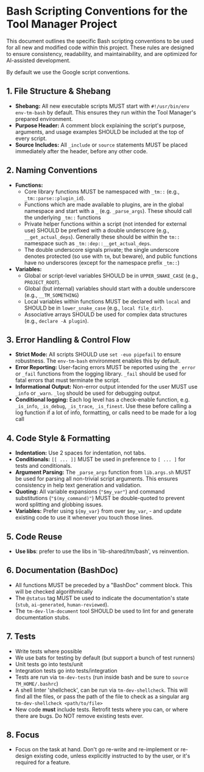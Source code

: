 # Bash Scripting Conventions for the Tool Manager Project

This document outlines the specific Bash scripting conventions to be used for all new and modified code within this project. These rules are designed to ensure consistency, readability, and maintainability, and are optimized for AI-assisted development.

By default we use the Google script conventions.

## 1. File Structure & Shebang
- **Shebang:** All new executable scripts MUST start with `#!/usr/bin/env env-tm-bash` by default. This ensures they run within the Tool Manager's prepared environment.
- **Purpose Header:** A comment block explaining the script's purpose, arguments, and usage examples SHOULD be included at the top of every script.
- **Source Includes:** All `_include` or `source` statements MUST be placed immediately after the header, before any other code.

## 2. Naming Conventions
- **Functions:**
    - Core library functions MUST be namespaced with `_tm::` (e.g., `_tm::parse::plugin_id`).
    - Functions which are made available to plugins, are in the global namespace and start with a `_` (e.g. `_parse_args`). These should call the underlying `_tm::` functions
    - Private helper functions within a script (not intended for external use) SHOULD be prefixed with a double underscore (e.g., `__get_actual_deps`). Generally these should be within the `tm::` namespace such as `_tm::dep::__get_actual_deps`. 
    - The double underscore signals private; the single underscore denotes protected (so use with `tm`, but beware), and public functions have no underscores (except for the namespace prefix `_tm::`)
- **Variables:**
    - Global or script-level variables SHOULD be in `UPPER_SNAKE_CASE` (e.g., `PROJECT_ROOT`).
    - Global (but internal) variables should start with a double underscore (e.g., `__TM_SOMETHING`)
    - Local variables within functions MUST be declared with `local` and SHOULD be in `lower_snake_case` (e.g., `local file_dir`).
    - Associative arrays SHOULD be used for complex data structures (e.g., `declare -A plugin`).

## 3. Error Handling & Control Flow
- **Strict Mode:** All scripts SHOULD use `set -euo pipefail` to ensure robustness. The `env-tm-bash` environment enables this by default.
- **Error Reporting:** User-facing errors MUST be reported using the `_error` or `_fail` functions from the logging library. `_fail` should be used for fatal errors that must terminate the script.
- **Informational Output:** Non-error output intended for the user MUST use `_info` or `_warn`. `_log` should be used for debugging output.
- **Conditional logging:** Each log level has a check-enable function, e.g. `_is_info`, `_is_debug`, `_is_trace`, `_is_finest`. Use these before calling a log function if a lot of info, formatting, or calls need to be made for a log call

## 4. Code Style & Formatting
- **Indentation:** Use 2 spaces for indentation, not tabs.
- **Conditionals:** `[[ ... ]]` MUST be used in preference to `[ ... ]` for tests and conditionals.
- **Argument Parsing:** The `_parse_args` function from `lib.args.sh` MUST be used for parsing all non-trivial script arguments. This ensures consistency in help text generation and validation.
- **Quoting:** All variable expansions (`"$my_var"`) and command substitutions (`"$(my_command)"`) MUST be double-quoted to prevent word splitting and globbing issues.
- **Variables:**  Prefer using `${my_var}` from over `$my_var`, - and update existing code to use it whenever you touch those lines.

## 5. Code Reuse
- **Use libs**: prefer to use the libs in 'lib-shared/tm/bash', vs reinvention.

## 6. Documentation (BashDoc)
- All functions MUST be preceded by a "BashDoc" comment block. This will be checked algorithmically
- The `@status` tag MUST be used to indicate the documentation's state (`stub`, `ai-generated`, `human-reviewed`).
- The `tm-dev-llm-document` tool SHOULD be used to lint for and generate documentation stubs.

## 7. Tests
- Write tests where possible
- We use bats for testing by default (but support a bunch of test runners)
- Unit tests go into tests/unit
- Integration tests go into tests/integration
- Tests are run via `tm-dev-tests` (run inside bash and be sure to `source TM_HOME/.bashrc`)
- A shell linter 'shellcheck', can be run via `tm-dev-shellcheck`. This will find all the files, or pass the path of the file to check as a singular arg `tm-dev-shellcheck <path/to/file>`
- New code **must** include tests. Retrofit tests where you can, or where there are bugs. Do NOT remove existing tests ever.

## 8. Focus
- Focus on the task at hand. Don't go re-write and re-implement or re-design existing code, unless explicitly instructed to by the user, or it's required for a feature.
